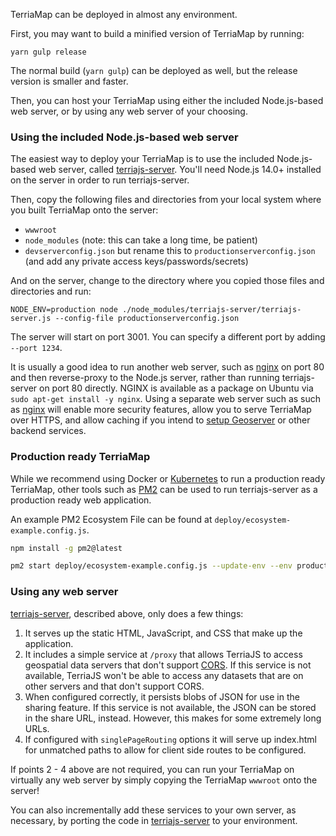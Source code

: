 TerriaMap can be deployed in almost any environment.

First, you may want to build a minified version of TerriaMap by running:

```
yarn gulp release
```

The normal build (`yarn gulp`) can be deployed as well, but the release version is smaller and faster.

Then, you can host your TerriaMap using either the included Node.js-based web server, or by using any web server of your choosing.

### Using the included Node.js-based web server

The easiest way to deploy your TerriaMap is to use the included Node.js-based web server, called [terriajs-server](https://github.com/TerriaJS/terriajs-server). You'll need Node.js 14.0+ installed on the server in order to run terriajs-server.

Then, copy the following files and directories from your local system where you built TerriaMap onto the server:

-   `wwwroot`
-   `node_modules` (note: this can take a long time, be patient)
-   `devserverconfig.json` but rename this to `productionserverconfig.json` (and add any private access keys/passwords/secrets)

And on the server, change to the directory where you copied those files and directories and run:

```
NODE_ENV=production node ./node_modules/terriajs-server/terriajs-server.js --config-file productionserverconfig.json
```

The server will start on port 3001. You can specify a different port by adding ` --port 1234`.

It is usually a good idea to run another web server, such as [nginx](https://nginx.org/en/) on port 80 and then reverse-proxy to the Node.js server, rather than running terriajs-server on port 80 directly. NGINX is available as a package on Ubuntu via `sudo apt-get install -y nginx`. Using a separate web server such as such as [nginx](https://nginx.org/en/) will enable more security features, allow you to serve TerriaMap over HTTPS, and allow caching if you intend to [setup Geoserver](https://docs.terria.io/guide/deploying/setting-up-geoserver/) or other backend services.

### Production ready TerriaMap

While we recommend using Docker or [Kubernetes](./deploying-with-kubernetes.md) to run a production ready TerriaMap, other tools such as [PM2](https://pm2.keymetrics.io/docs/usage/quick-start/) can be used to run terriajs-server as a production ready web application.

An example PM2 Ecosystem File can be found at `deploy/ecosystem-example.config.js`.

```bash
npm install -g pm2@latest

pm2 start deploy/ecosystem-example.config.js --update-env --env production
```

### Using any web server

[terriajs-server](https://github.com/TerriaJS/terriajs-server), described above, only does a few things:

1. It serves up the static HTML, JavaScript, and CSS that make up the application.
2. It includes a simple service at `/proxy` that allows TerriaJS to access geospatial data servers that don't support [CORS](../connecting-to-data/cross-origin-resource-sharing.md). If this service is not available, TerriaJS won't be able to access any datasets that are on other servers and that don't support CORS.
3. When configured correctly, it persists blobs of JSON for use in the sharing feature. If this service is not available, the JSON can be stored in the share URL, instead. However, this makes for some extremely long URLs.
4. If configured with `singlePageRouting` options it will serve up index.html for unmatched paths to allow for client side routes to be configured.

If points 2 - 4 above are not required, you can run your TerriaMap on virtually any web server by simply copying the TerriaMap `wwwroot` onto the server!

You can also incrementally add these services to your own server, as necessary, by porting the code in [terriajs-server](https://github.com/TerriaJS/terriajs-server) to your environment.

